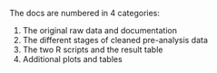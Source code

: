 The docs are numbered in 4 categories:
1. The original raw data and documentation
2. The different stages of cleaned pre-analysis data
3. The two R scripts and the result table
4. Additional plots and tables

